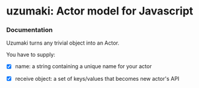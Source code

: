 # uzumaki: Actor model for Javascript

### Documentation

Uzumaki turns any trivial object into an Actor. 

You have to supply:

- [x] name: a string containing a unique name for your actor
- [x] receive object: a set of keys/values that becomes new actor's API



